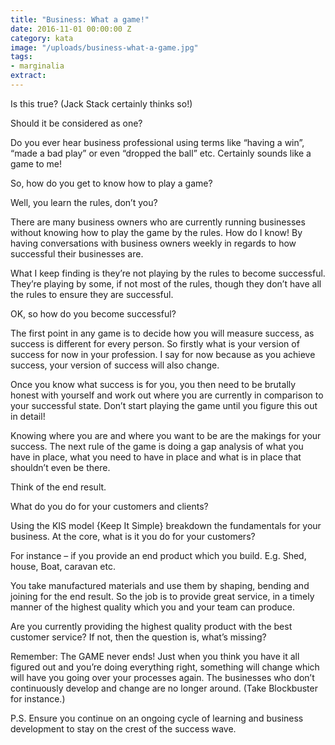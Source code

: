 ```yaml
---
title: "Business: What a game!"
date: 2016-11-01 00:00:00 Z
category: kata
image: "/uploads/business-what-a-game.jpg"
tags:
- marginalia
extract:
---
```


Is this true? (Jack Stack certainly thinks so!)

Should it be considered as one?

Do you ever hear business professional using terms like “having a win”, “made a bad play” or even “dropped the ball” etc. Certainly sounds like a game to me!

So, how do you get to know how to play a game?

Well, you learn the rules, don’t you?

There are many business owners who are currently running businesses without knowing how to play the game by the rules. How do I know! By having conversations with business owners weekly in regards to how successful their businesses are.

What I keep finding is they’re not playing by the rules to become successful. They’re playing by some, if not most of the rules, though they don’t have all the rules to ensure they are successful.

OK, so how do you become successful?

The first point in any game is to decide how you will measure success, as success is different for every person. So firstly what is your version of success for now in your profession. I say for now because as you achieve success, your version of success will also change.

Once you know what success is for you, you then need to be brutally honest with yourself and work out where you are currently in comparison to your successful state. Don’t start playing the game until you figure this out in detail!

Knowing where you are and where you want to be are the makings for your success. The next rule of the game is doing a gap analysis of what you have in place, what you need to have in place and what is in place that shouldn’t even be there.

Think of the end result.

What do you do for your customers and clients?

Using the KIS model {Keep It Simple} breakdown the fundamentals for your business. At the core, what is it you do for your customers?

For instance – if you provide an end product which you build. E.g. Shed, house, Boat, caravan etc.

You take manufactured materials and use them by shaping, bending and joining for the end result. So the job is to provide great service, in a timely manner of the highest quality which you and your team can produce.

Are you currently providing the highest quality product with the best customer service? If not, then the question is, what’s missing?

Remember: The GAME never ends! Just when you think you have it all figured out and you’re doing everything right, something will change which will have you going over your processes again. The businesses who don’t continuously develop and change are no longer around. (Take Blockbuster for instance.)

P.S. Ensure you continue on an ongoing cycle of learning and business development to stay on the crest of the success wave.
